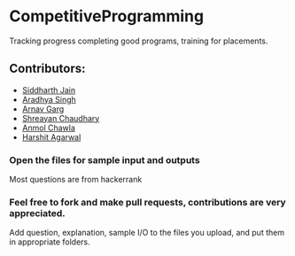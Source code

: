 # CompetitiveProgramming
Tracking progress completing good programs, training for placements.

## Contributors: 
* [Siddharth Jain](https://github.com/SidJain1412)
* [Aradhya Singh](https://github.com/aradhyas)
* [Arnav Garg](https://github.com/arnavgarg123)
* [Shreayan Chaudhary](https://github.com/shreayan98c)
* [Anmol Chawla](https://github.com/anmol-chawla)
* [Harshit Agarwal](https://github.com/harshitag98)

### Open the files for sample input and outputs

Most questions are from hackerrank

### Feel free to fork and make pull requests, contributions are very appreciated.
Add question, explanation, sample I/O to the files you upload, and put them in appropriate folders. 



